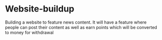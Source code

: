 # Website-buildup
Building a website to feature news content. It will have a feature where people can post their content as well as earn points which will be converted to money for withdrawal
